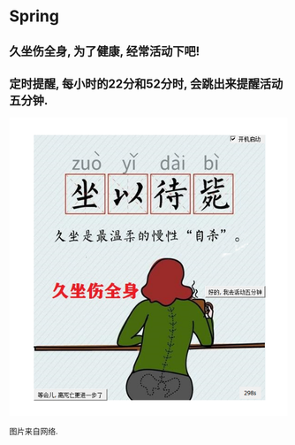 # Spring

## 久坐伤全身, 为了健康, 经常活动下吧!
## 定时提醒, 每小时的22分和52分时, 会跳出来提醒活动五分钟.

![坐以待毙](release/buyaozuoyidaibi.png)

图片来自网络.
